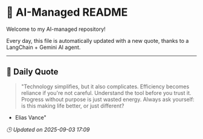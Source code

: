 # 🧠 AI-Managed README

Welcome to my AI-managed repository!

Every day, this file is automatically updated with a new quote, thanks to a LangChain + Gemini AI agent.

---

## 📅 Daily Quote

> "Technology simplifies, but it also complicates. Efficiency becomes reliance if you're not careful. Understand the tool before you trust it. Progress without purpose is just wasted energy. Always ask yourself: is this making life better, or just different?
- Elias Vance"

*🕒 Updated on 2025-09-03 17:09*